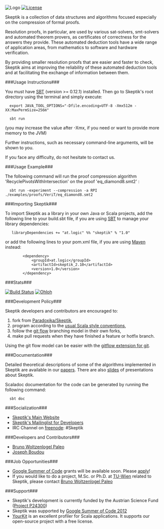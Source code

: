 ![Logo](https://raw.github.com/Paradoxika/Skeptik/develop/res/logo150.png)
[![License](http://i.creativecommons.org/l/by-nc-sa/3.0/88x31.png)](http://creativecommons.org/licenses/by-nc-sa/3.0/deed.en_US)

Skeptik is a collection of data structures and algorithms focused especially on the compression of formal proofs. 

Resolution proofs, in particular, are used by various sat-solvers, smt-solvers and automated theorem provers, as certificates of correctness for the answers they provide. These automated deduction tools have a wide range of application areas, from mathematics to software and hardware verification.

By providing smaller resolution proofs that are easier and faster to check, Skeptik aims at improving the reliability of these automated deduction tools and at facilitating the exchange of information between them.


###Usage Instructions###

You must have [SBT](https://github.com/harrah/xsbt/wiki/Getting-Started-Setup) (version >= 0.12.1) installed. 
Then go to Skeptik's root directory using the terminal and simply execute:

```
  export JAVA_TOOL_OPTIONS="-Dfile.encoding=UTF-8 -Xmx512m -XX:MaxPermSize=256m"

  sbt run
```

(you may increase the value after -Xmx, if you need or want to provide more memory to the JVM)

Further instructions, such as necessary command-line arguments, will be shown to you.

If you face any difficulty, do not hesitate to contact us.



###Usage Example###

The following command will run the proof compression algorithm 'RecyclePivotsWithIntersection' on the proof 'eq_diamond8.smt2' :

```
  sbt run -experiment --compression -a RPI ./examples/proofs/VeriT/eq_diamond8.smt2
```



###Importing Skeptik###

To import Skeptik as a library in your own Java or Scala projects, 
add the following line to your build.sbt file, if you are using [SBT](https://github.com/harrah/xsbt/wiki/Getting-Started-Setup) to manage your library dependencies:

```
   libraryDependencies += "at.logic" %% "skeptik" % "1.0"
```

or add the following lines to your pom.xml file, if you are using [Maven](http://maven.apache.org/) instead:

```
        <dependency>
            <groupId>at.logic</groupId>
            <artifactId>skeptik_2.10</artifactId>
            <version>1.0</version>
        </dependency>
```



###Stats###

[![Build Status](https://buildhive.cloudbees.com/job/Paradoxika/job/Skeptik/badge/icon)](https://buildhive.cloudbees.com/job/Paradoxika/job/Skeptik/)
[![Ohloh](https://www.ohloh.net/p/Skeptik/widgets/project_thin_badge.gif)](https://www.ohloh.net/p/Skeptik)




###Development Policy###

Skeptik developers and contributors are encouraged to:
 
 1. fork from [Paradoxika/Skeptik](https://github.com/Paradoxika/Skeptik), 
 2. program according to the [usual Scala style conventions](http://www.codecommit.com/scala-style-guide.pdf),
 3. follow the [git flow](http://nvie.com/posts/a-successful-git-branching-model/) branching model in their own forks, 
 4. make pull requests when they have finished a feature or hotfix branch.

Using the git flow model can be easier with the [gitflow extension for git](https://github.com/nvie/gitflow).



###Documentation###

Detailed theoretical descriptions of some of the algorithms implemented in Skeptik are available in our [papers](https://github.com/Paradoxika/Skeptik/tree/develop/doc/papers). There are also [slides](https://github.com/Paradoxika/Skeptik/tree/develop/doc/slides) of presentations about Skeptik.

Scaladoc documentation for the code can be generated by running the following command:

```
  sbt doc
```




###Socialization###

 * [Skeptik's Main Website](http://paradoxika.github.com/Skeptik/)
 * [Skeptik's Mailinglist for Developers](https://groups.google.com/forum/?fromgroups#!forum/skeptik-dev)
 * IRC Channel on [freenode](http://freenode.net): \#Skeptik




###Developers and Contributors###

 * [Bruno Woltzenlogel Paleo](https://github.com/Ceilican/Skeptik)
 * [Joseph Boudou](https://github.com/Jogo27/ResK-GSoC)



###Job Opportunities###

 * [Google Summer of Code](https://github.com/Paradoxika/Skeptik/wiki/GSoC-Instructions) grants will be available soon. Please [apply](https://github.com/Paradoxika/Skeptik/wiki/GSoC-Instructions)! 
 * If you would like to do a project, M.Sc. or Ph.D. at [TU-Wien](http://www.tuwien.ac.at/en/tuwien_home/) related to Skeptik, please contact [Bruno Woltzenlogel Paleo](http://www.logic.at/people/bruno)


###Support###
 
 * Skeptik's development is currently funded by the Austrian Science Fund ([Project P24300](http://www.fwf.ac.at/en/projects/projekt_datenbank.asp))
 * Skeptik was supported by [Google Summer of Code 2012](http://www.google-melange.com/gsoc/project/google/gsoc2012/josephboudou/17001)
 * [YourKit](http://www.yourkit.com/) is an excellent profiler for Scala applications. It supports our open-source project with a free license.
 
 